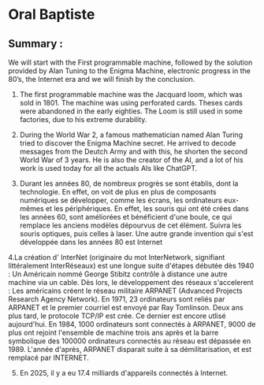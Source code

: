 # Oral Baptiste

## Summary : 
We will start with the First programmable machine, followed by the solution provided by Alan Tuning to the Enigma Machine, electronic progress in the 80’s, the Internet era and we will finish by the conclusion.

1. The first programmable machine was the Jacquard loom, which was sold in 1801. The machine was using perforated cards. Theses cards were abandoned in the early eighties. The Loom is still used in some factories, due to his extreme durability.

2. During the World War 2, a famous mathematician named Alan Turing tried to discover the Enigma Machine secret. He arrived to decode messages from the Deutch Army and with this, he shorten the second World War of 3 years. He is also the creator of the AI, and a lot of his work is used today for all the actuals AIs like ChatGPT.

3. Durant les années 80, de nombreux progrès se sont établis, dont la technologie. En effet, on voit de plus en plus de composants numériques se développer, comme les écrans, les ordinateurs eux-mêmes et les périphériques. En effet, les souris qui ont été crées dans les années 60, sont améliorées et bénéficient d'une boule, ce qui remplace les anciens modèles dépourvus de cet élément. Suivra les souris optiques, puis celles à laser. Une autre grande invention qui s'est développée dans les années 80 est Internet

4.La création d' InterNet (originaire du mot InterNetwork, signifiant littéralement InterRéseaux) est une longue suite d'étapes débutée dès 1940 : Un Américain nommé George Stibitz contrôle à distance une autre machine via un cable. Dès lors, le développement des réseaux s'accelerent : Les américains créent le réseau militaire ARPANET (Advanced Projects Research Agency Network). En 1971, 23 ordinateurs sont reliés par ARPANET et le premier courriel est envoyé par Ray Tomlinson. Deux ans plus tard, le protocole TCP/IP est crée. Ce dernier est encore utlisé aujourd'hui. En 1984, 1000 ordinateurs sont connectés à ARPANET, 9000 de plus ont rejoint l'ensemble de machine trois ans après et la barre symbolique des 100000 ordinateurs connectés au réseau est dépassée en 1989.
L'année d'après, ARPANET disparait suite à sa démilitarisation, et est remplacé par INTERNET.

5. En 2025, il y a eu 17.4 milliards d'appareils connectés à Internet. 

